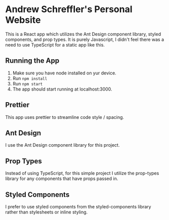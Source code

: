 # Andrew Schreffler's Personal Website

This is a React app which utilizes the Ant Design component library, styled components, and prop types. It is purely 
Javascript, I didn't feel there was a need to use TypeScript for a static app like this.

## Running the App

1. Make sure you have node installed on yur device.
2. Run `npm install`
3. Run `npm start`
4. The app should start running at localhost:3000.

## Prettier

This app uses prettier to streamline code style / spacing.

## Ant Design

I use the Ant Design component library for this project. 

## Prop Types

Instead of using TypeScript, for this simple project I utilize the prop-types library for any components that have props
passed in.

## Styled Components

I prefer to use styled components from the styled-components library rather than stylesheets or inline styling.

